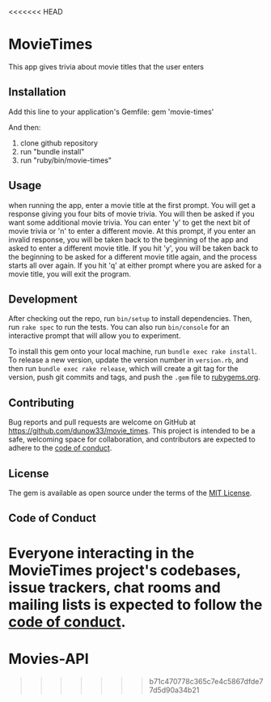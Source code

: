 <<<<<<< HEAD
# MovieTimes

This app gives trivia about movie titles that the user enters

## Installation

  Add this line to your application's Gemfile:
    gem 'movie-times'

  And then:

  1.  clone github repository
  2.  run "bundle install"
  3.  run "ruby/bin/movie-times"

## Usage

when running the app, enter a movie title at the first prompt.  You will get a response giving you four bits of movie trivia.  You will then be asked
if you want some additional movie trivia.  You can enter 'y' to get the next bit of movie trivia or 'n' to enter a different movie.  At this prompt,
if you enter an invalid response, you will be taken back to the beginning of the app and asked to enter a different movie title.  If you hit 'y',
you will be taken back to the beginning to be asked for a different movie title again, and the process starts all over again.  If you hit 'q' at either
prompt where you are asked for a movie title, you will exit the program.

## Development

After checking out the repo, run `bin/setup` to install dependencies. Then, run `rake spec` to run the tests. You can also run `bin/console` for an interactive prompt that will allow you to experiment.

To install this gem onto your local machine, run `bundle exec rake install`. To release a new version, update the version number in `version.rb`, and then run `bundle exec rake release`, which will create a git tag for the version, push git commits and tags, and push the `.gem` file to [rubygems.org](https://rubygems.org).

## Contributing

Bug reports and pull requests are welcome on GitHub at https://github.com/dunow33/movie_times. This project is intended to be a safe, welcoming space for collaboration, and contributors are expected to adhere to the [code of conduct](https://github.com/dunow33/movie_times/blob/master/CODE_OF_CONDUCT.md).


## License

The gem is available as open source under the terms of the [MIT License](https://opensource.org/licenses/MIT).

## Code of Conduct

Everyone interacting in the MovieTimes project's codebases, issue trackers, chat rooms and mailing lists is expected to follow the [code of conduct](https://github.com/[USERNAME]/movie_times/blob/master/CODE_OF_CONDUCT.md).
=======
# Movies-API
>>>>>>> b71c470778c365c7e4c5867dfde77d5d90a34b21
